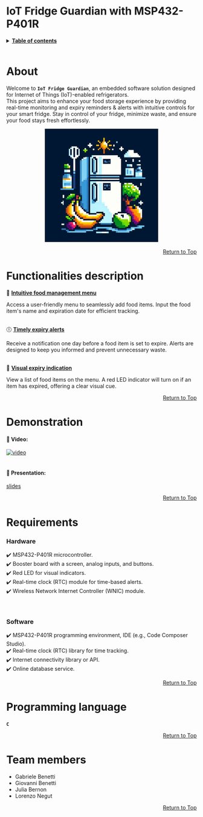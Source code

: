 # IoT Fridge Guardian with MSP432-P401R

<details>
<summary><ins><b>Table of contents</b></ins></summary>

1. [About project](#about)
2. [Functionalities description](#functionalities-description)
3. [Demonstration](#demonstration)
4. [Requirements](#requirements)
5. [Programming language](#programming-language)
6. [Team members & contributions](#team-members)

</details><br>



# About

Welcome to **`IoT Fridge Guardian`**, an embedded software solution designed for Internet of Things (IoT)-enabled refrigerators.  
This project aims to enhance your food storage experience by providing real-time monitoring and expiry reminders & alerts with intuitive controls for your smart fridge.
Stay in control of your fridge, minimize waste, and ensure your food stays fresh effortlessly.

<div align="center">
  <a> <img src="/Images/fridgeLogo.jpg" width="300" height="300"> </a>
</div>

<div align="right">
    
[Return to Top](#table-of-contents)

</div>



# Functionalities description

:meat_on_bone: <ins>**Intuitive food management menu**</ins>

Access a user-friendly menu to seamlessly add food items. Input the food item's name and expiration date for efficient tracking.
<br><br>

:clock6: <ins>**Timely expiry alerts**</ins>

Receive a notification one day before a food item is set to expire. Alerts are designed to keep you informed and prevent unnecessary waste.
<br><br>

:red_circle: <ins>**Visual expiry indication**</ins>

View a list of food items on the menu. A red LED indicator will turn on if an item has expired, offering a clear visual cue.

<div align="right">
    
[Return to Top](#table-of-contents)

</div>



# Demonstration

#### :movie_camera: Video:  
[![video](http://img.youtube.com/vi/YOUTUBE_VIDEO_ID_HERE/0.jpg)](http://www.youtube.com/watch?v=YOUTUBE_VIDEO_ID_HERE "Video Title")
<br><br>

#### :paperclip: Presentation:  
[slides](...link)

<div align="right">
    
[Return to Top](#table-of-contents)

</div>



# Requirements

### **Hardware**

  :heavy_check_mark: MSP432-P401R microcontroller.  
  :heavy_check_mark: Booster board with a screen, analog inputs, and buttons.  
  :heavy_check_mark: Red LED for visual indicators.  
  :heavy_check_mark: Real-time clock (RTC) module for time-based alerts.  
  :heavy_check_mark: Wireless Network Internet Controller (WNIC) module.  
<br><br>

### **Software**

  :heavy_check_mark: MSP432-P401R programming environment, IDE (e.g., Code Composer Studio).  
  :heavy_check_mark: Real-time clock (RTC) library for time tracking.  
  :heavy_check_mark: Internet connectivity library or API.  
  :heavy_check_mark: Online database service.  

<div align="right">
    
[Return to Top](#table-of-contents)

</div>



# Programming language

**`C`**

<div align="right">
    
[Return to Top](#table-of-contents)

</div>



# Team members

- Gabriele Benetti  
- Giovanni Benetti  
- Julia Bernon  
- Lorenzo Negut  

<div align="right">
    
[Return to Top](#table-of-contents)

</div>

